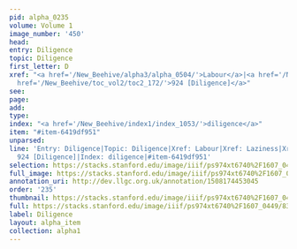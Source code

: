 ```yaml
---
pid: alpha_0235
volume: Volume 1
image_number: '450'
head: 
entry: Diligence
topic: Diligence
first_letter: D
xref: "<a href='/New_Beehive/alpha3/alpha_0504/'>Labour</a>|<a href='/New_Beehive/alpha3/alpha_0521/'>Laziness</a>|Watchfulness|<a
  href='/New_Beehive/toc_vol2/toc2_172/'>924 [Diligence]</a>"
see: 
page: 
add: 
type: 
index: "<a href='/New_Beehive/index1/index_1053/'>diligence</a>"
item: "#item-6419df951"
unparsed: 
line: 'Entry: Diligence|Topic: Diligence|Xref: Labour|Xref: Laziness|Xref: Watchfulness|Xref:
  924 [Diligence]|Index: diligence|#item-6419df951'
selection: https://stacks.stanford.edu/image/iiif/ps974xt6740%2F1607_0449/834,226,2945,631/full/0/default.jpg
full_image: https://stacks.stanford.edu/image/iiif/ps974xt6740%2F1607_0449/full/full/0/default.jpg
annotation_uri: http://dev.llgc.org.uk/annotation/1508174453045
order: '235'
thumbnail: https://stacks.stanford.edu/image/iiif/ps974xt6740%2F1607_0449/full/100,/0/default.jpg
full: https://stacks.stanford.edu/image/iiif/ps974xt6740%2F1607_0449/834,226,2945,631/full/0/default.jpg
label: Diligence
layout: alpha_item
collection: alpha1
---
```

